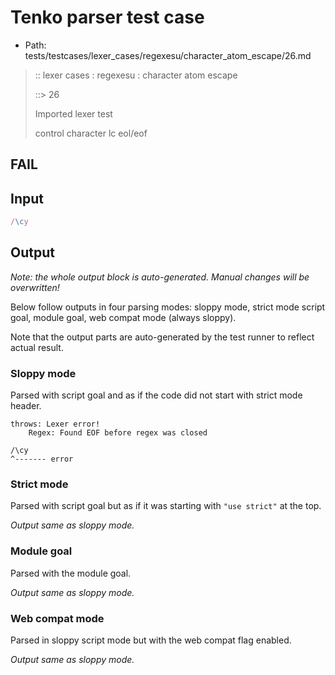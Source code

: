 # Tenko parser test case

- Path: tests/testcases/lexer_cases/regexesu/character_atom_escape/26.md

> :: lexer cases : regexesu : character atom escape
>
> ::> 26
>
> Imported lexer test
>
> control character lc eol/eof

## FAIL

## Input

`````js
/\cy
`````

## Output

_Note: the whole output block is auto-generated. Manual changes will be overwritten!_

Below follow outputs in four parsing modes: sloppy mode, strict mode script goal, module goal, web compat mode (always sloppy).

Note that the output parts are auto-generated by the test runner to reflect actual result.

### Sloppy mode

Parsed with script goal and as if the code did not start with strict mode header.

`````
throws: Lexer error!
    Regex: Found EOF before regex was closed

/\cy
^------- error
`````

### Strict mode

Parsed with script goal but as if it was starting with `"use strict"` at the top.

_Output same as sloppy mode._

### Module goal

Parsed with the module goal.

_Output same as sloppy mode._

### Web compat mode

Parsed in sloppy script mode but with the web compat flag enabled.

_Output same as sloppy mode._
